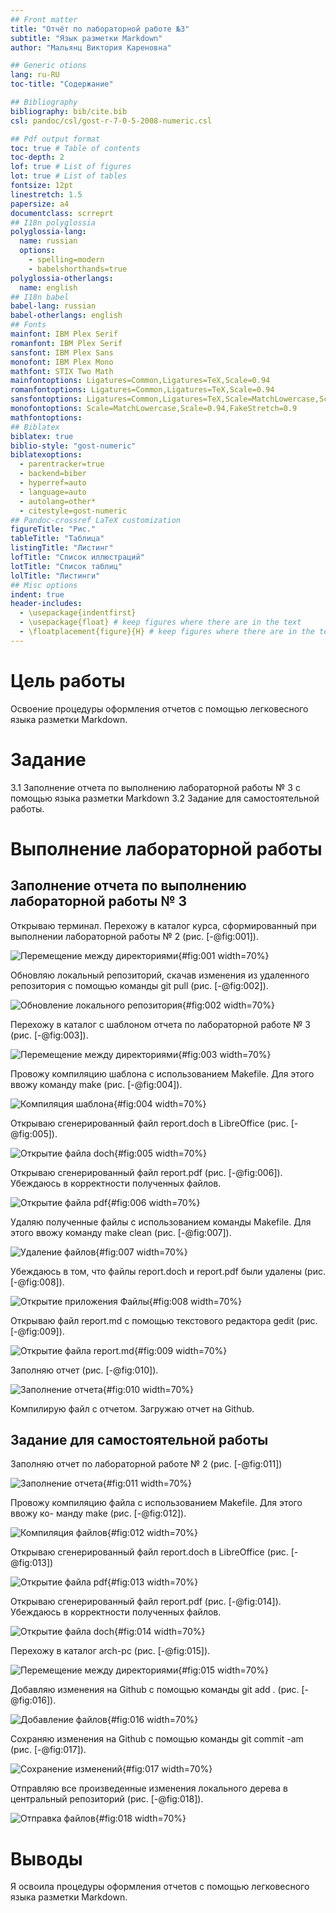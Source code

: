```yaml
---
## Front matter
title: "Отчёт по лабораторной работе №3"
subtitle: "Язык разметки Markdown"
author: "Мальянц Виктория Кареновна"

## Generic otions
lang: ru-RU
toc-title: "Содержание"

## Bibliography
bibliography: bib/cite.bib
csl: pandoc/csl/gost-r-7-0-5-2008-numeric.csl

## Pdf output format
toc: true # Table of contents
toc-depth: 2
lof: true # List of figures
lot: true # List of tables
fontsize: 12pt
linestretch: 1.5
papersize: a4
documentclass: scrreprt
## I18n polyglossia
polyglossia-lang:
  name: russian
  options:
	- spelling=modern
	- babelshorthands=true
polyglossia-otherlangs:
  name: english
## I18n babel
babel-lang: russian
babel-otherlangs: english
## Fonts
mainfont: IBM Plex Serif
romanfont: IBM Plex Serif
sansfont: IBM Plex Sans
monofont: IBM Plex Mono
mathfont: STIX Two Math
mainfontoptions: Ligatures=Common,Ligatures=TeX,Scale=0.94
romanfontoptions: Ligatures=Common,Ligatures=TeX,Scale=0.94
sansfontoptions: Ligatures=Common,Ligatures=TeX,Scale=MatchLowercase,Scale=0.94
monofontoptions: Scale=MatchLowercase,Scale=0.94,FakeStretch=0.9
mathfontoptions:
## Biblatex
biblatex: true
biblio-style: "gost-numeric"
biblatexoptions:
  - parentracker=true
  - backend=biber
  - hyperref=auto
  - language=auto
  - autolang=other*
  - citestyle=gost-numeric
## Pandoc-crossref LaTeX customization
figureTitle: "Рис."
tableTitle: "Таблица"
listingTitle: "Листинг"
lofTitle: "Список иллюстраций"
lotTitle: "Список таблиц"
lolTitle: "Листинги"
## Misc options
indent: true
header-includes:
  - \usepackage{indentfirst}
  - \usepackage{float} # keep figures where there are in the text
  - \floatplacement{figure}{H} # keep figures where there are in the text
---
```


# Цель работы

Освоение процедуры оформления отчетов с помощью легковесного языка разметки Markdown.

# Задание

3.1 Заполнение отчета по выполнению лабораторной работы № 3 с помощью языка разметки Markdown
3.2 Задание для самостоятельной работы.

# Выполнение лабораторной работы
## Заполнение отчета по выполнению лабораторной работы № 3
Открываю терминал. Перехожу в каталог курса, сформированный при выполнении лабораторной работы № 2 (рис. [-@fig:001]).

![Перемещение между директориями](image/1.png){#fig:001 width=70%}

Обновляю локальный репозиторий, скачав изменения из удаленного репозитория с помощью команды git pull (рис. [-@fig:002]).

![Обновление локального репозитория](image/2.png){#fig:002 width=70%}

Перехожу в каталог с шаблоном отчета по лабораторной работе № 3 (рис. [-@fig:003]).

![Перемещение между директориями](image/3.png){#fig:003 width=70%}

Провожу компиляцию шаблона с использованием Makefile. Для этого ввожу команду make (рис. [-@fig:004]).

![Компиляция шаблона](image/4.png){#fig:004 width=70%}

Открываю сгенерированный файл report.doch в LibreOffice (рис. [-@fig:005]).

![Открытие файла doch](image/5.png){#fig:005 width=70%}

Открываю сгенерированный файл report.pdf (рис. [-@fig:006]). Убеждаюсь в корректности полученных файлов.

![Открытие файла pdf](image/6.png){#fig:006 width=70%}

Удаляю полученные файлы с использованием команды Makefile. Для этого ввожу команду make clean (рис. [-@fig:007]).

![Удаление файлов](image/7.png){#fig:007 width=70%}

Убеждаюсь в том, что файлы report.doch и report.pdf были удалены (рис. [-@fig:008]).

![Открытие приложения Файлы](image/8.png){#fig:008 width=70%}

Открываю файл report.md с помощью текстового редактора gedit (рис. [-@fig:009]).

![Открытие файла report.md](image/9.png){#fig:009 width=70%}

Заполняю отчет (рис. [-@fig:010]).

![Заполнение отчета](image/18.png){#fig:010 width=70%}

Компилирую файл с отчетом. Загружаю отчет на Github.

## Задание для самостоятельной работы
Заполняю отчет по лабораторной работе № 2 (рис. [-@fig:011])

![Заполнение отчета](image/10.png){#fig:011 width=70%}

Провожу компиляцию файла с использованием Makefile. Для этого ввожу ко-
манду make (рис. [-@fig:012]).

![Компиляция файлов](image/11.png){#fig:012 width=70%}

Открываю сгенерированный файл report.doch в LibreOffice (рис. [-@fig:013]) 

![Открытие файла pdf](image/12.png){#fig:013 width=70%}

Открываю сгенерированный файл report.pdf (рис. [-@fig:014]). Убеждаюсь в корректности полученных файлов.

![Открытие файла doch](image/13.png){#fig:014 width=70%}

Перехожу в каталог arch-pc (рис. [-@fig:015]).

![Перемещение между директориями](image/14.png){#fig:015 width=70%}

Добавляю изменения на Github с помощью команды git add . (рис. [-@fig:016]).

![Добавление файлов](image/15.png){#fig:016 width=70%}

Сохраняю изменения на Github с помощью команды git commit -am (рис. [-@fig:017]).

![Сохранение изменений](image/16.png){#fig:017 width=70%}

Отправляю все произведенные изменения локального дерева в центральный репозиторий (рис. [-@fig:018]).

![Отправка файлов](image/17.png){#fig:018 width=70%}

# Выводы

Я освоила процедуры оформления отчетов с помощью легковесного языка разметки Markdown.
